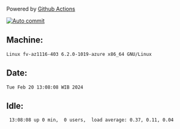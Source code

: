 Powered by [Github Actions](https://github.com/features/actions)

[![Auto commit](https://github.com/hiage/workstation/workflows/Auto%20commit/badge.svg)](https://github.com/hiage/workstation/actions?query=workflow%3A%22Auto+commit%22)

## Machine:
```
Linux fv-az1116-403 6.2.0-1019-azure x86_64 GNU/Linux
```
## Date:
```
Tue Feb 20 13:08:08 WIB 2024
```
## Idle:
```
 13:08:08 up 0 min,  0 users,  load average: 0.37, 0.11, 0.04
```
